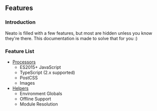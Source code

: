 ## Features

### Introduction

Neato is filled with a few features, but most are hidden unless you know they're there. This documentation is made to solve that for you :)

### Feature List

- [Processors]
  - ES2015+ JavaScript
  - TypeScript (2.x supported)
  - PostCSS
  - Images
- [Helpers]
  - Environment Globals
  - Offline Support
  - Module Resolution

[Processors]: /docs/features/processors.md "Neato Documentation for Processor Features"
[Helpers]: /docs/features/helpers.md "Neato Documentation for Helper Features"
